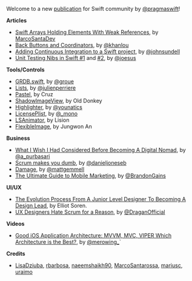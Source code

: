 Welcome to a new [publication](http://pragmaticswift.com/) for Swift community by [@pragmaswift](https://twitter.com/pragmaswift)!

**Articles**

* [Swift Arrays Holding Elements With Weak References](https://marcosantadev.com/swift-arrays-holding-elements-weak-references/), by [MarcoSantaDev](https://twitter.com/MarcoSantaDev)
* [Back Buttons and Coordinators](http://khanlou.com/2017/05/back-buttons-and-coordinators/), by [@khanlou](https://twitter.com/khanlou)
* [Adding Continuous Integration to a Swift project](https://www.swiftbysundell.com/posts/adding-continuous-integration-to-a-swift-project), by [@johnsundell](https://twitter.com/johnsundell)
* [Unit Testing Nibs in Swift #1](https://medium.com/compileswift/how-to-test-a-nib-533d02847d78) and [#2](https://medium.com/@joesusnick/unit-testing-nibs-in-swift-part-2-74225c09fb70), by [@joesus](https://github.com/joesus)


**Tools/Controls**

* [GRDB.swift](https://github.com/groue/GRDB.swift), by [@groue](https://twitter.com/groue)
* [Lists](https://github.com/jperriere/Lists), by [@julienperriere](https://twitter.com/julienperriere)
* [Pastel](https://github.com/cruisediary/Pastel), by Cruz
* [ShadowImageView](https://github.com/olddonkey/ShadowImageView), by Old Donkey
* [Highlighter](https://github.com/younatics/Highlighter), by [@younatics](http://twitter.com/younatics)
* [LicensePlist](https://github.com/mono0926/LicensePlist), by [@_mono](https://twitter.com/_mono)
* [LSAnimator](https://github.com/Lision/LSAnimator), by Lision
* [FlexibleImage](https://github.com/Kawoou/FlexibleImage), by Jungwon An

**Business**

* [What I Wish I Had Considered Before Becoming A Digital Nomad](https://www.fastcompany.com/40402577/what-i-wished-i-considered-before-becoming-a-digital-nomad), by [@a_purbasari](https://twitter.com/a_purbasari)
* [Scrum makes you dumb](https://www.linkedin.com/pulse/scrum-makes-you-dumb-daniel-jones), by [@danieljoneseb](https://twitter.com/danieljoneseb)
* [Damage](http://mattgemmell.com/damage/), by [@mattgemmell](https://twitter.com/mattgemmell)
* [The Ultimate Guide to Mobile Marketing](https://www.referralsaasquatch.com/mobile-marketing/), by [@BrandonGains](https://twitter.com/brandongains)

**UI/UX**

* [The Evolution Process From A Junior Level Designer To Becoming A Design Lead](https://uxdesign.cc/the-evolution-process-from-a-junior-level-designer-to-becoming-a-design-lead-5cde5fe1668c), by Elliot Soren.
* [UX Designers Hate Scrum for a Reason](http://kovacevic.io/ux-designers-hate-scrum-for-a-reason.html), by [@DraganOfficial](https://twitter.com/DraganOfficial)

**Videos**

* [Good iOS Application Architecture: MVVM, MVC, VIPER Which Architecture is the Best?](https://news.realm.io/news/krzysztof-zablocki-mDevCamp-ios-architecture-mvvm-mvc-viper), by [@merowing_](https://twitter.com/merowing_)`

**Credits**

* [LisaDziuba](https://github.com/LisaDziuba), [rbarbosa](https://github.com/rbarbosa), [naeemshaikh90](https://github.com/naeemshaikh90), [MarcoSantarossa](https://github.com/MarcoSantarossa), [mariusc](https://github.com/mariusc), [uraimo](https://github.com/uraimo)
